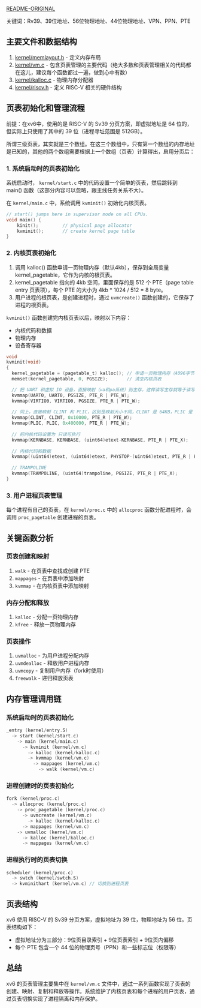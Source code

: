 [README-ORIGINAL](./README-ORIGINAL)

关键词：Rv39、39位地址、56位物理地址、44位物理地址、VPN、PPN、PTE

## 主要文件和数据结构

1. [kernel/memlayout.h](kernel/memlayout.h) - 定义内存布局
2. [kernel/vm.c](kernel/vm.c) - 包含页表管理的主要代码（绝大多数和页表管理相关的代码都在这儿，建议每个函数都过一遍，做到心中有数）
3. [kernel/kalloc.c](kernel/kalloc.c) - 物理内存分配器
4. [kernel/riscv.h](kernel/riscv.h) - 定义 RISC-V 相关的硬件结构

## 页表初始化和管理流程

前提：在xv6中，使用的是 RISC-V 的 Sv39 分页方案，即虚拟地址是 64 位的，但实际上只使用了其中的 39 位（进程寻址范围是 512GB）。

所谓三级页表，其实就是三个数组。在这三个数组中，只有第一个数组的内存地址是已知的，其他的两个数组需要根据上一个数组（页表）计算得出，启用分页后：

### 1. 系统启动时的页表初始化

系统启动时， `kernel/start.c` 中的代码设置一个简单的页表，然后跳转到 main() 函数（这部分内容可以忽略，跟主线任务关系不大）。

在 `kernel/main.c` 中，系统调用 `kvminit()` 初始化内核页表。

```c
// start() jumps here in supervisor mode on all CPUs.
void main() {
    kinit();         // physical page allocator
    kvminit();       // create kernel page table
}
```

### 2. 内核页表初始化

1. 调用 kalloc() 函数申请一页物理内存（默认4kb），保存到全局变量 kernel_pagetable，它作为内核的根页表。
2. kernel_pagetable 指向的 4kb 空间，里面保存的是 512 个 PTE（page table entry 页表项），每个 PTE 的大小为 4kb * 1024 / 512 = 8 byte。
3. 用户进程的根页表，是创建进程时，通过 `uvmcreate()` 函数创建的，它保存了进程的根页表。

`kvminit()` 函数创建完内核页表以后，映射以下内容：

- 内核代码和数据
- 物理内存
- 设备寄存器

```c
void
kvminit(void)
{
  kernel_pagetable = (pagetable_t) kalloc(); // 申请一页物理内存（4096字节）并保存到全局变量 kernel_pagetable，注意，此时未开启分页，这里返回的是物理地址
  memset(kernel_pagetable, 0, PGSIZE);       // 清空内核页表

  // 把 UART 和虚拟 IO 设备，直接映射（va和pa系统）到主存，这样读写主存就等于读写设备，用于控制设备。
  kvmmap(UART0, UART0, PGSIZE, PTE_R | PTE_W);
  kvmmap(VIRTIO0, VIRTIO0, PGSIZE, PTE_R | PTE_W);
  
  // 同上，直接映射 CLINT 和 PLIC，区别是映射大小不同，CLINT 是 64KB，PLIC 是 4MB
  kvmmap(CLINT, CLINT, 0x10000, PTE_R | PTE_W);
  kvmmap(PLIC, PLIC, 0x400000, PTE_R | PTE_W);
  
  // 把内核代码设置为 只读可执行
  kvmmap(KERNBASE, KERNBASE, (uint64)etext-KERNBASE, PTE_R | PTE_X);
  
  // 内核代码和数据
  kvmmap((uint64)etext, (uint64)etext, PHYSTOP-(uint64)etext, PTE_R | PTE_W);
  
  // TRAMPOLINE
  kvmmap(TRAMPOLINE, (uint64)trampoline, PGSIZE, PTE_R | PTE_X);
}
 ```

### 3. 用户进程页表管理

每个进程有自己的页表，在 `kernel/proc.c` 中的 `allocproc` 函数分配进程时，会调用 `proc_pagetable` 创建进程的页表。

## 关键函数分析

### 页表创建和映射

1. `walk` - 在页表中查找或创建 PTE
2. `mappages` - 在页表中添加映射
3. `kvmmap` - 在内核页表中添加映射

### 内存分配和释放

1. `kalloc` - 分配一页物理内存
2. `kfree` - 释放一页物理内存

### 页表操作

1. `uvmalloc` - 为用户进程分配内存
2. `uvmdealloc` - 释放用户进程内存
3. `uvmcopy` - 复制用户内存（fork时使用）
4. `freewalk` - 递归释放页表

## 内存管理调用链

### 系统启动时的页表初始化

```c
_entry (kernel/entry.S) 
  -> start (kernel/start.c)
    -> main (kernel/main.c)
      -> kvminit (kernel/vm.c)
        -> kalloc (kernel/kalloc.c)
        -> kvmmap (kernel/vm.c)
          -> mappages (kernel/vm.c)
            -> walk (kernel/vm.c)
 ```

### 进程创建时的页表初始化

```c
fork (kernel/proc.c)
  -> allocproc (kernel/proc.c)
    -> proc_pagetable (kernel/proc.c)
      -> uvmcreate (kernel/vm.c)
        -> kalloc (kernel/kalloc.c)
      -> mappages (kernel/vm.c)
    -> uvmalloc (kernel/vm.c)
      -> kalloc (kernel/kalloc.c)
      -> mappages (kernel/vm.c)
 ```

### 进程执行时的页表切换

```c
scheduler (kernel/proc.c)
  -> swtch (kernel/swtch.S)
  -> kvminithart (kernel/vm.c) // 切换到进程页表
 ```

## 页表结构

xv6 使用 RISC-V 的 Sv39 分页方案，虚拟地址为 39 位，物理地址为 56 位。页表结构如下：

- 虚拟地址分为三部分：9位页目录索引 + 9位页表索引 + 9位页内偏移
- 每个 PTE 包含一个 44 位的物理页号（PPN）和一些标志位（权限等）

## 总结

xv6 的页表管理主要集中在 `kernel/vm.c` 文件中，通过一系列函数实现了页表的创建、映射、复制和释放等操作。系统维护了内核页表和每个进程的用户页表，通过页表切换实现了进程隔离和内存保护。